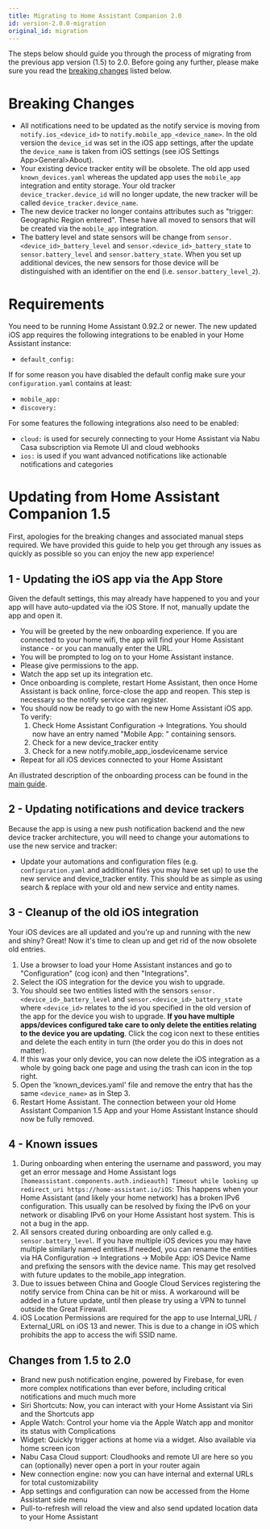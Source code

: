 ```yaml
---
title: Migrating to Home Assistant Companion 2.0
id: version-2.0.0-migration
original_id: migration
---
```


The steps below should guide you through the process of migrating from the previous app version (1.5) to 2.0. Before going any further, please make sure you read the [breaking changes](migration#breaking-changes) listed below.

# Breaking Changes
-   All notifications need to be updated as the notify service is moving from `notify.ios_<device_id>` to `notify.mobile_app_<device_name>`. In the old version the `device_id` was set in the iOS app settings, after the update the `device_name` is taken from iOS settings (see iOS Settings App>General>About).
-   Your existing device tracker entity will be obsolete. The old app used `known_devices.yaml` whereas the updated app uses the `mobile_app` integration and entity storage. Your old tracker `device_tracker.device_id` will no longer update, the new tracker will be called `device_tracker.device_name`.
-   The new device tracker no longer contains attributes such as "trigger: Geographic Region entered". These have all moved to sensors that will be created via the `mobile_app` integration.
-   The battery level and state sensors will be change from `sensor.<device_id>_battery_level` and `sensor.<device_id>_battery_state` to `sensor.battery_level` and `sensor.battery_state`. When you set up additional devices, the new sensors for those device will be distinguished with an identifier on the end (i.e. `sensor.battery_level_2`).

# Requirements
You need to be running Home Assistant 0.92.2 or newer. The new updated iOS app requires the following integrations to be enabled in your Home Assistant instance:
-   `default_config:`

If for some reason you have disabled the default config make sure your `configuration.yaml` contains at least:
-   `mobile_app:`
-   `discovery:`


For some features the following integrations also need to be enabled:
-   `cloud:` is used for securely connecting to your Home Assistant via Nabu Casa subscription via Remote UI and cloud webhooks
-   `ios:` is used if you want advanced notifications like actionable notifications and categories

# Updating from Home Assistant Companion 1.5
First, apologies for the breaking changes and associated manual steps required. We have provided this guide to help you get through any issues as quickly as possible so you can enjoy the new app experience!

## 1 - Updating the iOS app via the App Store
Given the default settings, this may already have happened to you and your app will have auto-updated via the iOS Store. If not, manually update the app and open it.
- You will be greeted by the new onboarding experience. If you are connected to your home wifi, the app will find your Home Assistant instance - or you can manually enter the URL.
- You will be prompted to log on to your Home Assistant instance.
- Please give permissions to the app.
- Watch the app set up its integration etc.
- Once onboarding is complete, restart Home Assistant, then once Home Assistant is back online, force-close the app and reopen. This step is necessary so the notify service can register. 
- You should now be ready to go with the new Home Assistant iOS app. To verify:
  1. Check Home Assistant Configuration -> Integrations. You should now have an entry named "Mobile App: <iOSDeviceName>" containing sensors. 
  2. Check for a new device_tracker entity
  3. Check for a new notify.mobile_app_iosdevicename service
- Repeat for all iOS devices connected to your Home Assistant

An illustrated description of the onboarding process can be found in the [main guide](index).
## 2 - Updating notifications and device trackers
Because the app is using a new push notification backend and the new device tracker architecture, you will need to change your automations to use the new service and tracker:
- Update your automations and configuration files (e.g. `configuration.yaml` and additional files you may have set up) to use the new service and device_tracker entity. This should be as simple as using search & replace with your old and new service and entity names.

## 3 - Cleanup of the old iOS integration

Your iOS devices are all updated and you're up and running with the new and shiny? Great! Now it's time to clean up and get rid of the now obsolete old entries.
1.  Use a browser to load your Home Assistant instances and go to "Configuration" (cog icon) and then "Integrations".
2.  Select the iOS integration for the device you wish to upgrade.
3.  You should see two entities listed with the sensors `sensor.<device_id>_battery_level` and `sensor.<device_id>_battery_state` where `<device_id>` relates to the id you specified in the old version of the app for the device you wish to upgrade. **If you have multiple apps/devices configured take care to only delete the entities relating to the device you are updating**. Click the cog icon next to these entities and delete the each entity in turn (the order you do this in does not matter).
4.  If this was your only device, you can now delete the iOS integration as a whole by going back one page and using the trash can icon in the top right.
5.  Open the 'known_devices.yaml' file and remove the entry that has the same `<device_name>` as in Step 3.
6.  Restart Home Assistant. The connection between your old Home Assistant Companion 1.5 App and your Home Assistant Instance should now be fully removed.

## 4 - Known issues
1.  During onboarding when entering the username and password, you may get an error message and Home Assistant logs
`[homeassistant.components.auth.indieauth] Timeout while looking up redirect_uri https://home-assistant.io/iOS`: This happens when your Home Assistant (and likely your home network) has a broken IPv6 configuration. This usually can be resolved by fixing the IPv6 on your network or disabling IPv6 on your Home Assistant host system. This is not a bug in the app.
2.  All sensors created during onboarding are only called e.g. `sensor.battery_level`. If you have multiple iOS devices you may have multiple similarly named entities.If needed, you can rename the entities via HA Configuration -> Integrations -> Mobile App: iOS Device Name and prefixing the sensors with the device name. This may get resolved with future updates to the mobile_app integration.
3. Due to issues between China and Google Cloud Services registering the notify service from China can be hit or miss. A workaround will be added in a future update, until then please try using a VPN to tunnel outside the Great Firewall.
4.  iOS Location Permissions are required for the app to use Internal_URL / External_URL on iOS 13 and newer. This is due to a change in iOS which prohibits the app to access the wifi SSID name.

## Changes from 1.5 to 2.0
- Brand new push notification engine, powered by Firebase, for even more complex notifications than ever before, including critical notifications and much much more
- Siri Shortcuts: Now, you can interact with your Home Assistant via Siri and the Shortcuts app
- Apple Watch: Control your home via the Apple Watch app and monitor its status with Complications
- Widget: Quickly trigger actions at home via a widget. Also available via home screen icon
- Nabu Casa Cloud support: Cloudhooks and remote UI are here so you can (optionally) never open a port in your router again
- New connection engine: now you can have internal and external URLs for total customizability
- App settings and configuration can now be accessed from the Home Assistant side menu
- Pull-to-refresh will reload the view and also send updated location data to your Home Assistant

